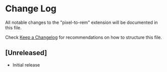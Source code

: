 # Change Log

All notable changes to the "pixel-to-rem" extension will be documented in this file.

Check [Keep a Changelog](http://keepachangelog.com/) for recommendations on how to structure this file.

## [Unreleased]

- Initial release